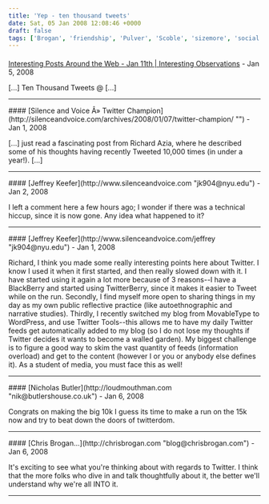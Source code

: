 ```yaml
---
title: 'Yep - ten thousand tweets'
date: Sat, 05 Jan 2008 12:08:46 +0000
draft: false
tags: ['Brogan', 'friendship', 'Pulver', 'Scoble', 'sizemore', 'social media', 'social media', 'social networking', 'tweetup', 'twitter', 'twitter', 'warzabidul']
---
```



#### 
[Interesting Posts Around the Web - Jan 11th | Interesting Observations](http://fresh-perspectives.net/2008/01/notable-posts.html "") - <time datetime="2008-01-11 23:01:50">Jan 5, 2008</time>

\[...\] Ten Thousand Tweets @ \[...\]
<hr />
#### 
[Silence and Voice Â» Twitter Champion](http://silenceandvoice.com/archives/2008/01/07/twitter-champion/ "") - <time datetime="2008-01-07 23:01:13">Jan 1, 2008</time>

\[...\] just read a fascinating post from Richard Azia, where he described some of his thoughts having recently Tweeted 10,000 times (in under a year!). \[...\]
<hr />
#### 
[Jeffrey Keefer](http://www.silenceandvoice.com "jk904@nyu.edu") - <time datetime="2008-01-08 02:15:30">Jan 2, 2008</time>

I left a comment here a few hours ago; I wonder if there was a technical hiccup, since it is now gone. Any idea what happened to it?
<hr />
#### 
[Jeffrey Keefer](http://www.silenceandvoice.com/jeffrey "jk904@nyu.edu") - <time datetime="2008-01-07 22:26:02">Jan 1, 2008</time>

Richard, I think you made some really interesting points here about Twitter. I know I used it when it first started, and then really slowed down with it. I have started using it again a lot more because of 3 reasons--I have a BlackBerry and started using TwitterBerry, since it makes it easier to Tweet while on the run. Secondly, I find myself more open to sharing things in my day as my own public reflective practice (like autoethnographic and narrative studies). Thirdly, I recently switched my blog from MovableType to WordPress, and use Twitter Tools--this allows me to have my daily Twitter feeds get automatically added to my blog (so I do not lose my thoughts if Twitter decides it wants to become a walled garden). My biggest challenge is to figure a good way to skim the vast quantity of feeds (information overload) and get to the content (however I or you or anybody else defines it). As a student of media, you must face this as well!
<hr />
#### 
[Nicholas Butler](http://loudmouthman.com "nik@butlershouse.co.uk") - <time datetime="2008-01-05 13:14:49">Jan 6, 2008</time>

Congrats on making the big 10k I guess its time to make a run on the 15k now and try to beat down the doors of twitterdom.
<hr />
#### 
[Chris Brogan...](http://chrisbrogan.com "blog@chrisbrogan.com") - <time datetime="2008-01-05 18:13:55">Jan 6, 2008</time>

It's exciting to see what you're thinking about with regards to Twitter. I think that the more folks who dive in and talk thoughtfully about it, the better we'll understand why we're all INTO it.
<hr />
